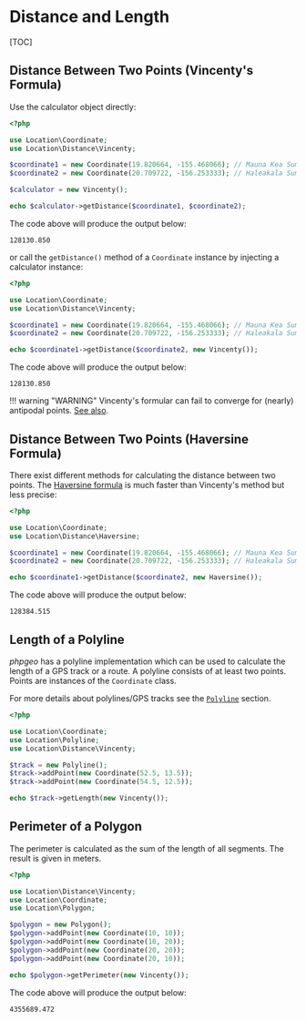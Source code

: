 # Distance and Length

[TOC]

## Distance Between Two Points (Vincenty's Formula)

Use the calculator object directly:

``` php
<?php

use Location\Coordinate;
use Location\Distance\Vincenty;

$coordinate1 = new Coordinate(19.820664, -155.468066); // Mauna Kea Summit
$coordinate2 = new Coordinate(20.709722, -156.253333); // Haleakala Summit

$calculator = new Vincenty();

echo $calculator->getDistance($coordinate1, $coordinate2);
```

The code above will produce the output below:

``` plaintext
128130.850
```

or call the `getDistance()` method of a `Coordinate` instance by injecting
a calculator instance:

``` php
<?php

use Location\Coordinate;
use Location\Distance\Vincenty;

$coordinate1 = new Coordinate(19.820664, -155.468066); // Mauna Kea Summit
$coordinate2 = new Coordinate(20.709722, -156.253333); // Haleakala Summit

echo $coordinate1->getDistance($coordinate2, new Vincenty());
```

The code above will produce the output below:

``` plaintext
128130.850
```

!!! warning "WARNING"
Vincenty's formular can fail to converge for (nearly) antipodal points. [See also](http://www.movable-type.co.uk/scripts/latlong-vincenty.html).

## Distance Between Two Points (Haversine Formula)

There exist different methods for calculating the distance between
two points. The [Haversine formula](https://en.wikipedia.org/wiki/Haversine_formula#Law)
is much faster than Vincenty's method but less precise:

``` php
<?php

use Location\Coordinate;
use Location\Distance\Haversine;

$coordinate1 = new Coordinate(19.820664, -155.468066); // Mauna Kea Summit
$coordinate2 = new Coordinate(20.709722, -156.253333); // Haleakala Summit

echo $coordinate1->getDistance($coordinate2, new Haversine());
```

The code above will produce the output below:

``` plaintext
128384.515
```

## Length of a Polyline

*phpgeo* has a polyline implementation which can be used to calculate the
length of a GPS track or a route. A polyline consists of at least two points.
Points are instances of the `Coordinate` class.

For more details about polylines/GPS tracks see the [`Polyline`](../Geometries/Polyline) section.

``` php
<?php

use Location\Coordinate;
use Location\Polyline;
use Location\Distance\Vincenty;

$track = new Polyline();
$track->addPoint(new Coordinate(52.5, 13.5));
$track->addPoint(new Coordinate(54.5, 12.5));

echo $track->getLength(new Vincenty());
```

## Perimeter of a Polygon

The perimeter is calculated as the sum of the length of all segments.
The result is given in meters.

``` php
<?php

use Location\Distance\Vincenty;
use Location\Coordinate;
use Location\Polygon;

$polygon = new Polygon();
$polygon->addPoint(new Coordinate(10, 10));
$polygon->addPoint(new Coordinate(10, 20));
$polygon->addPoint(new Coordinate(20, 20));
$polygon->addPoint(new Coordinate(20, 10));

echo $polygon->getPerimeter(new Vincenty());
```

The code above will produce the output below:

``` plaintext
4355689.472
```
